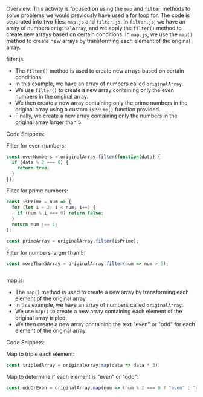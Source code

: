 Overview: This activity is focused on using the `map` and `filter` methods to solve problems we would previously have used a for loop for. The code is separated into two files, `map.js` and `filter.js`. In `filter.js`, we have an array of numbers `originalArray`, and we apply the `filter()` method to create new arrays based on certain conditions. In `map.js`, we use the `map()` method to create new arrays by transforming each element of the original array.

filter.js:

-   The `filter()` method is used to create new arrays based on certain conditions.
-   In this example, we have an array of numbers called `originalArray`.
-   We use `filter()` to create a new array containing only the even numbers in the original array.
-   We then create a new array containing only the prime numbers in the original array using a custom `isPrime()` function provided.
-   Finally, we create a new array containing only the numbers in the original array larger than 5.

Code Snippets:

Filter for even numbers:

```javascript
const evenNumbers = originalArray.filter(function(data) {
  if (data % 2 === 0) {
    return true;
  }
});

```

Filter for prime numbers:

```javascript
const isPrime = num => {
  for (let i = 2; i < num; i++) {
    if (num % i === 0) return false;
  }
  return num !== 1;
};

const primeArray = originalArray.filter(isPrime);

```

Filter for numbers larger than 5:

```javascript
const moreThan5Array = originalArray.filter(num => num > 5);



```

map.js:

-   The `map()` method is used to create a new array by transforming each element of the original array.
-   In this example, we have an array of numbers called `originalArray`.
-   We use `map()` to create a new array containing each element of the original array tripled.
-   We then create a new array containing the text "even" or "odd" for each element of the original array.

Code Snippets:

Map to triple each element:

```javascript 
const tripledArray = originalArray.map(data => data * 3);
```

Map to determine if each element is "even" or "odd":

```javascript
const oddOrEven = originalArray.map(num => (num % 2 === 0 ? "even" : "odd"));

```
